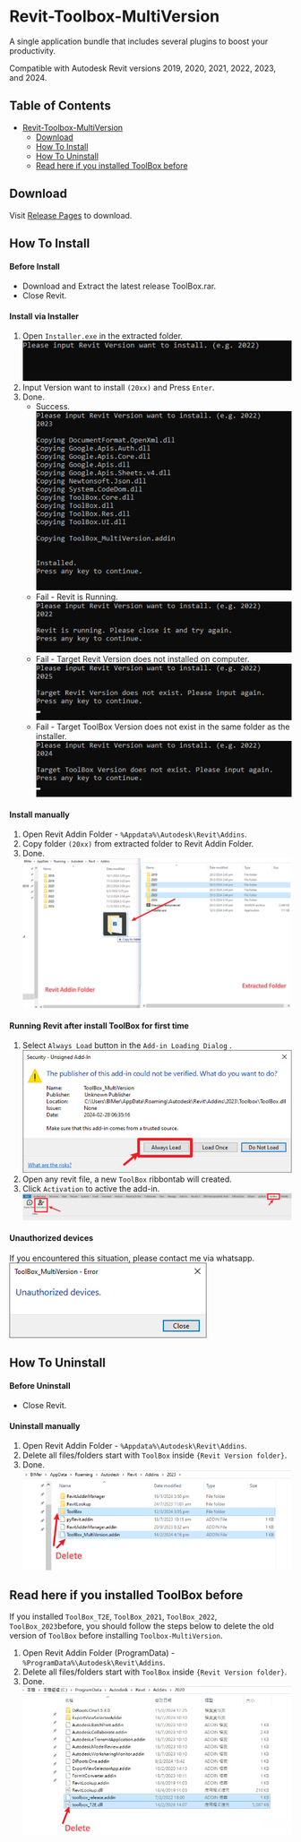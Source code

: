 # Revit-Toolbox-MultiVersion


A single application bundle that includes several plugins to boost your productivity.

Compatible with Autodesk Revit versions 2019, 2020, 2021, 2022, 2023, and 2024.

## Table of Contents
- [Revit-Toolbox-MultiVersion](#revit-toolbox-multiversion)
	 - [Download](#download)	 
	 - [How To Install](#how-to-install)	 
	 - [How To Uninstall](#how-to-uninstall)
	 - [Read here if you installed ToolBox before](#read-here-if-you-installed-toolbox-before)

## Download

Visit [Release Pages](https://github.com/Shirocode1346/Revit-Toolbox/releases) to download.

## How To Install
#### Before Install
- Download and Extract the latest release ToolBox.rar.
- Close Revit.

#### Install via Installer
1. Open `Installer.exe` in the extracted folder.\
![](./Image/Installer_Start.png)	
2. Input Version want to install `(20xx)` and Press `Enter`.
3. Done. 
	 - Success.\
	![](./Image/Installer_Success.png)	
	 - Fail - Revit is Running.\
	![](./Image/Installer_Fail1.png)	
	- Fail - Target Revit Version does not installed on computer.\
	![](./Image/Installer_Fail2.png)	
	- Fail - Target ToolBox Version does not exist in the same folder as the installer.\
	![](./Image/Installer_Fail3.png)	

#### Install manually
1. Open Revit Addin Folder  - `%Appdata%\Autodesk\Revit\Addins`.
2. Copy folder `(20xx)` from extracted folder to Revit Addin Folder.
3. Done.\
	![](./Image/Install_Manual.png)

#### Running Revit after install ToolBox for first time
1. Select `Always Load` button in the `Add-in Loading Dialog` .\
	![](./Image/Revit_LoadApp.png)	
2. Open any revit file, a new `ToolBox` ribbontab will created.
3. Click `Activation` to active the add-in.\
	![](./Image/Revit_Activation.png)	
	
#### Unauthorized devices
If you encountered this situation, please contact me via whatsapp.\
	![](./Image/Revit_Unauthorized.png)	
	
## How To Uninstall
#### Before Uninstall
- Close Revit.

#### Uninstall manually
1. Open Revit Addin Folder - `%Appdata%\Autodesk\Revit\Addins`.
2. Delete all files/folders start with `ToolBox` inside `{Revit Version folder}`.
3. Done.\
	![](./Image/Uninstall_Manual.png)	
	
## Read here if you installed ToolBox before
If you installed `ToolBox_T2E`, `ToolBox_2021`, `ToolBox_2022`, `ToolBox_2023`before, you should follow the steps below to delete the old version of `ToolBox` before installing `Toolbox-MultiVersion`.

1. Open Revit Addin Folder (ProgramData)  - `%ProgramData%\Autodesk\Revit\Addins`.
2. Delete all files/folders start with `ToolBox` inside `{Revit Version folder}`.
3. Done.\
	![](./Image/Uninstall_oldversion.png)	
